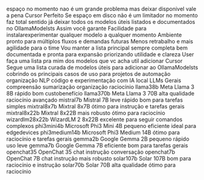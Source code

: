 espaço no momento nao é um grande problema mas deixar disponivel vale a pena
Cursor
 Perfeito Se espaço em disco não é um limitador no momento faz total sentido já deixar todos os modelos úteis listados e documentados no OllamaModelsts
Assim você garante
 Facilidade para instalarexperimentar qualquer modelo a qualquer momento
 Ambiente pronto para múltiplos fluxos e demandas futuras
 Menos retrabalho e mais agilidade para o time
Vou manter a lista principal sempre completa bem documentada e pronta para expansão priorizando utilidade e clareza
User
faça uma lista pra mim dos modelos que vc acha util adicionar
Cursor
 Segue uma lista curada de modelos úteis para adicionar ao OllamaModelsts cobrindo os principais casos de uso para projetos de automação organização NLP código e experimentação com IA local
 LLMs Gerais compreensão sumarização organização raciocínio
 llama38b  Meta Llama 3 8B rápido bom custobenefício
 llama370b  Meta Llama 3 70B alta qualidade raciocínio avançado
 mistral7b  Mistral 7B leve rápido bom para tarefas simples
 mixtral8x7b  Mixtral 8x7B ótimo para instrução e tarefas gerais
 mixtral8x22b  Mixtral 8x22B mais robusto ótimo para raciocínio
 wizardlm28x22b  WizardLM 2 8x22B excelente para seguir comandos complexos
 phi3mini4b  Microsoft Phi3 Mini 4B pequeno eficiente ideal para edgedevices
 phi3medium14b  Microsoft Phi3 Medium 14B ótimo para raciocínio e tarefas gerais
 gemma2b  Google Gemma 2B pequeno rápido uso leve
 gemma7b  Google Gemma 7B eficiente bom para tarefas gerais
 openchat35  OpenChat 35 chat instrução conversação
 openchat7b  OpenChat 7B chat instrução mais robusto
 solar107b  Solar 107B bom para raciocínio e instrução
 solar70b  Solar 70B alta qualidade ótimo para raciocínio